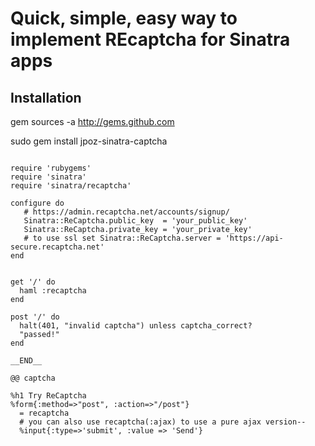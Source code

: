 # Quick, simple, easy way to implement REcaptcha for Sinatra apps

## Installation
  gem sources -a http://gems.github.com
  
  sudo gem install jpoz-sinatra-captcha

<pre><code>
require 'rubygems'
require 'sinatra'
require 'sinatra/recaptcha'

configure do
   # https://admin.recaptcha.net/accounts/signup/
   Sinatra::ReCaptcha.public_key  = 'your_public_key'
   Sinatra::ReCaptcha.private_key = 'your_private_key'
   # to use ssl set Sinatra::ReCaptcha.server = 'https://api-secure.recaptcha.net'
end


get '/' do
  haml :recaptcha
end

post '/' do
  halt(401, "invalid captcha") unless captcha_correct?
  "passed!"
end

__END__

@@ captcha

%h1 Try ReCaptcha
%form{:method=>"post", :action=>"/post"}
  = recaptcha
  # you can also use recaptcha(:ajax) to use a pure ajax version--
  %input{:type=>'submit', :value => 'Send'}
</code></pre>
